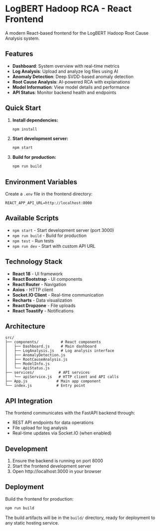 # LogBERT Hadoop RCA - React Frontend

A modern React-based frontend for the LogBERT Hadoop Root Cause Analysis system.

## Features

- **Dashboard**: System overview with real-time metrics
- **Log Analysis**: Upload and analyze log files using AI
- **Anomaly Detection**: Deep SVDD-based anomaly detection
- **Root Cause Analysis**: AI-powered RCA with explanations
- **Model Information**: View model details and performance
- **API Status**: Monitor backend health and endpoints

## Quick Start

1. **Install dependencies:**
   ```bash
   npm install
   ```

2. **Start development server:**
   ```bash
   npm start
   ```

3. **Build for production:**
   ```bash
   npm run build
   ```

## Environment Variables

Create a `.env` file in the frontend directory:

```
REACT_APP_API_URL=http://localhost:8000
```

## Available Scripts

- `npm start` - Start development server (port 3000)
- `npm run build` - Build for production
- `npm test` - Run tests
- `npm run dev` - Start with custom API URL

## Technology Stack

- **React 18** - UI framework
- **React Bootstrap** - UI components
- **React Router** - Navigation
- **Axios** - HTTP client
- **Socket.IO Client** - Real-time communication
- **Recharts** - Data visualization
- **React Dropzone** - File uploads
- **React Toastify** - Notifications

## Architecture

```
src/
├── components/          # React components
│   ├── Dashboard.js     # Main dashboard
│   ├── LogAnalysis.js   # Log analysis interface
│   ├── AnomalyDetection.js
│   ├── RootCauseAnalysis.js
│   ├── ModelInfo.js
│   └── ApiStatus.js
├── services/           # API services
│   └── apiService.js   # HTTP client and API calls
├── App.js             # Main app component
└── index.js           # Entry point
```

## API Integration

The frontend communicates with the FastAPI backend through:

- REST API endpoints for data operations
- File upload for log analysis
- Real-time updates via Socket.IO (when enabled)

## Development

1. Ensure the backend is running on port 8000
2. Start the frontend development server
3. Open http://localhost:3000 in your browser

## Deployment

Build the frontend for production:

```bash
npm run build
```

The build artifacts will be in the `build/` directory, ready for deployment to any static hosting service.
